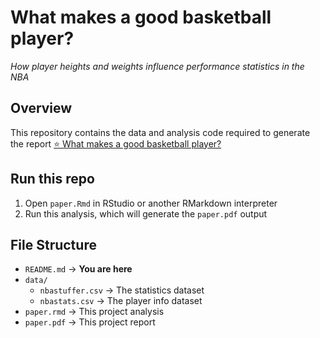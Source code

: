 # What makes a good basketball player? 
*How player heights and weights influence performance statistics in the NBA*

## Overview
This repository contains the data and analysis code required to generate the report <a href="https://github.com/bhambra3/final_project/blob/main/final_paper.pdf" target="_blank"> ⭐ What makes a good basketball player?</a>

## Run this repo
1) Open `paper.Rmd` in RStudio or another RMarkdown interpreter
2) Run this analysis, which will generate the `paper.pdf` output

## File Structure
- `README.md` &rarr; **You are here**
- `data/`
  - `nbastuffer.csv` &rarr; The statistics dataset
  - `nbastats.csv` &rarr; The player info dataset
- `paper.rmd` &rarr; This project analysis
- `paper.pdf` &rarr; This project report
